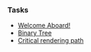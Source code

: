 ### Tasks
* [Welcome Aboard!](https://github.com/rolling-scopes-school/tasks/blob/2016-Q1/tasks/welcome-aboard.md)
* [Binary Tree](https://github.com/rolling-scopes-school/tasks/blob/2016-Q1/tasks/binary-tree.md)
* [Critical rendering path](https://github.com/rolling-scopes-school/tasks/blob/master/tasks/critical-rendering-path.md)
